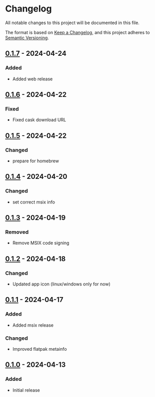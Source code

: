 # Changelog
All notable changes to this project will be documented in this file.

The format is based on [Keep a Changelog](https://keepachangelog.com/en/1.0.0/),
and this project adheres to [Semantic Versioning](https://semver.org/spec/v2.0.0.html).

## [0.1.7] - 2024-04-24
### Added
- Added web release

## [0.1.6] - 2024-04-22
### Fixed
- Fixed cask download URL

## [0.1.5] - 2024-04-22
### Changed
- prepare for homebrew

## [0.1.4] - 2024-04-20
### Changed
- set correct msix info

## [0.1.3] - 2024-04-19
### Removed
- Remove MSIX code signing

## [0.1.2] - 2024-04-18
### Changed
- Updated app icon (linux/windows only for now)

## [0.1.1] - 2024-04-17
### Added
- Added msix release

### Changed
- Improved flatpak metainfo

## [0.1.0] - 2024-04-13
### Added
- Initial release

[0.1.7]: https://github.com/Skycoder42/systemd_status/compare/app%2Fv0.1.6...v0.1.7
[0.1.6]: https://github.com/Skycoder42/systemd_status/compare/app%2Fv0.1.5...v0.1.6
[0.1.5]: https://github.com/Skycoder42/systemd_status/compare/app%2Fv0.1.4...v0.1.5
[0.1.4]: https://github.com/Skycoder42/systemd_status/compare/app%2Fv0.1.3...v0.1.4
[0.1.3]: https://github.com/Skycoder42/systemd_status/compare/app%2Fv0.1.2...v0.1.3
[0.1.2]: https://github.com/Skycoder42/systemd_status/compare/app%2Fv0.1.1...v0.1.2
[0.1.1]: https://github.com/Skycoder42/systemd_status/compare/app%2Fv0.1.0...v0.1.1
[0.1.0]: https://github.com/Skycoder42/systemd_status/releases/tag/app%2Fv0.1.0
